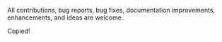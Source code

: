 All contributions, bug reports, bug fixes, documentation improvements, enhancements, and ideas are welcome.

Copied!
 
